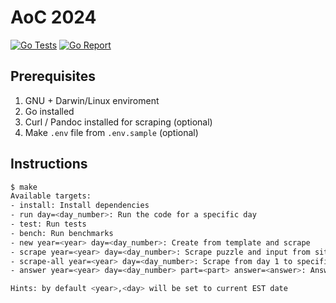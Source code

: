 # AoC 2024

[![Go Tests](https://github.com/kaveenr/aoc24/actions/workflows/tests.yml/badge.svg)](https://github.com/kaveenr/aoc24/actions/workflows/tests.yml)
[![Go Report](https://goreportcard.com/badge/github.com/kaveenr/aoc24)](https://goreportcard.com/report/github.com/kaveenr/aoc24)

## Prerequisites

1. GNU + Darwin/Linux enviroment
2. Go installed
3. Curl / Pandoc installed for scraping (optional)
4. Make `.env` file from `.env.sample` (optional)

## Instructions

```sh
$ make
Available targets:
- install: Install dependencies
- run day=<day_number>: Run the code for a specific day
- test: Run tests
- bench: Run benchmarks
- new year=<year> day=<day_number>: Create from template and scrape
- scrape year=<year> day=<day_number>: Scrape puzzle and input from site
- scrape-all year=<year> day=<day_number>: Scrape from day 1 to specified
- answer year=<year> day=<day_number> part=<part> answer=<answer>: Answer puzzle

Hints: by default <year>,<day> will be set to current EST date
```

